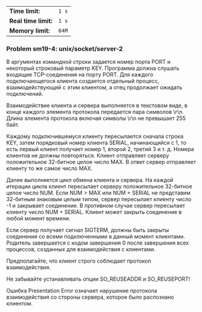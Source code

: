 |                      |       |
|----------------------|-------|
| **Time limit:**      | `1 s` |
| **Real time limit:** | `1 s` |
| **Memory limit:**    | `64M` |


### Problem sm19-4: unix/socket/server-2

В аргументах командной строки задается номер порта PORT и
некоторый строковый параметр KEY. Программа должна слушать
входящие TCP-соединения на порту PORT. Для каждого
подключающегося клиента создается отдельный процесс,
взаимодействующий с этим клиентом, а отец продолжает ожидать
подключений.

Взаимодействие клиента и сервера выполняется в текстовом виде, в
конце каждого элемента протокола передается пара символов \r\n.
Длина элемента протокола включая символы \r\n не превышает 255
байт.

Каждому подключившемуся клиенту пересылается сначала строка KEY,
затем порядковый номер клиента SERIAL, начинающийся с 1, то есть
первый клиент получает номер 1, второй 2, третий 3 и т. д. Номера
клиентов не должны повторяться. Клиент отправляет серверу
положительное 32-битное целое число MAX. В ответ сервер
отправляет клиенту то же самое число MAX.

Далее выполняется цикл обмена клиента и сервера. На каждой
итерации цикла клиент пересылает серверу положительное 32-битное
целое число NUM. Если NUM > MAX или NUM + SERIAL не представим
32-битным знаковым целым типом, сервер пересылает клиенту число
-1 и закрывает соединение. В противном случае сервер пересылает
клиенту число NUM + SERIAL. Клиент может закрыть соединение в
любой момент времени.

Если сервер получает сигнал SIGTERM, должны быть закрыты
соединения со всеми подключенными в данный момент клиентами.
Родитель завершается с кодом завершения 0 после завершения всех
процессов, созданных для взаимодействия с клиентами.

Предполагайте, что клиент строго соблюдает протокол
взаимодействия.

Не забывайте устанавливать опции SO_REUSEADDR и SO_REUSEPORT!

Ошибка Presentation Error означает нарушение протокола
взаимодействия со стороны сервера, которое было распознано
клиентом.

